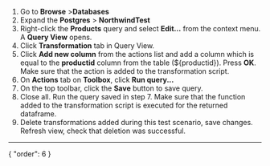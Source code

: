 1. Go to **Browse** >**Databases**
2. Expand the **Postgres** > **NorthwindTest**
3. Right-click the **Products** query and select **Edit…** from the context menu. A **Query View** opens.
4. Click **Transformation** tab in Query View.
5. Click **Add new column** from the actions list and add a column which is equal to the **productid** column from the table (${productid}). Press **OK**. Make sure that the action is added to the transformation script.
6. On **Actions** tab on **Toolbox**, click **Run query...**
7. On the top toolbar, click the **Save** button to save query.
8. Close all. Run the query saved in step 7. Make sure that the function added to the transformation script is executed for the returned dataframe. 
9. Delete transformations added during this test scenario, save changes. Refresh view, check that deletion was successful.
---
{
  "order": 6
}